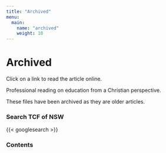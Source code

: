 ```yaml
---
title: "Archived"
menu:
  main:
    name: "archived"
    weight: 10
---
```

# Archived

Click on a link to read the article online.

Professional reading on education from a Christian perspective.

These files have been archived as they are older articles.

### Search TCF of NSW

{{< googlesearch >}}

### Contents
